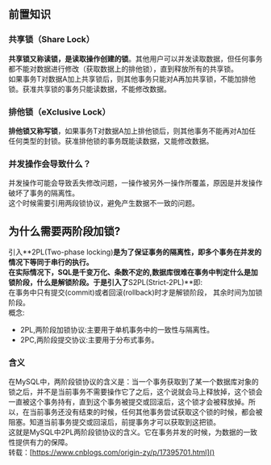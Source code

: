 ## 前置知识
### 共享锁（Share Lock）
**共享锁又称读锁，是读取操作创建的锁**。其他用户可以并发读取数据，但任何事务都不能对数据进行修改（获取数据上的排他锁），直到释放所有的共享锁。<br />如果事务T对数据A加上共享锁后，则其他事务只能对A再加共享锁，不能加排他锁。获准共享锁的事务只能读数据，不能修改数据。
### 排他锁（eXclusive Lock）
**排他锁又称写锁**，如果事务T对数据A加上排他锁后，则其他事务不能再对A加任任何类型的封锁。获准排他锁的事务既能读数据，又能修改数据。
### 并发操作会导致什么？
并发操作可能会导致丢失修改问题，一操作被另外一操作所覆盖，原因是并发操作破坏了事务的隔离性。<br />这个时候需要引用两段锁协议，避免产生数据不一致的问题。
## 为什么需要两阶段加锁?
引入**2PL(Two-phase locking)**是为了保证事务的隔离性，即多个事务在并发的情况下等同于串行的执行。<br />在实际情况下，SQL是千变万化、条数不定的,数据库很难在事务中判定什么是加锁阶段，什么是解锁阶段。于是引入了**S2PL(Strict-2PL)**即:<br />在事务中只有提交(commit)或者回滚(rollback)时才是解锁阶段， 其余时间为加锁阶段。<br />概念:

- 2PL,两阶段加锁协议:主要用于单机事务中的一致性与隔离性。
- 2PC,两阶段提交协议:主要用于分布式事务。
### 含义
在MySQL中，两阶段锁协议的含义是：当一个事务获取到了某一个数据库对象的锁之后，并不是当前事务不需要操作它了之后，这个说就会马上释放掉，这个锁会一直被这个事务持有，直到这个事务被提交或回滚后，这个锁才会被释放掉。所以，在当前事务还没有结束的时候，任何其他事务尝试获取这个锁的时候，都会被阻塞。知道当前事务提交或回滚后，前提事务才可以获取到这把锁。<br />这就是MySQL中2PL两阶段锁协议的含义。它在事务并发的时候，为数据的一致性提供有力的保障。<br />转载：[https://www.cnblogs.com/origin-zy/p/17395701.html]()
